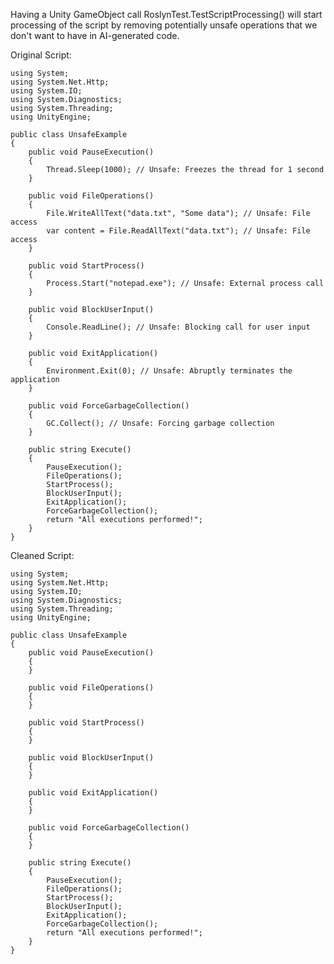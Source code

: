 Having a Unity GameObject call RoslynTest.TestScriptProcessing() will start processing of the script by removing potentially unsafe operations that we don't want to have in AI-generated code.

Original Script:

    using System;
    using System.Net.Http;
    using System.IO;
    using System.Diagnostics;
    using System.Threading;
    using UnityEngine;

    public class UnsafeExample
    {            
        public void PauseExecution()
        {
            Thread.Sleep(1000); // Unsafe: Freezes the thread for 1 second
        }

        public void FileOperations()
        {
            File.WriteAllText("data.txt", "Some data"); // Unsafe: File access
            var content = File.ReadAllText("data.txt"); // Unsafe: File access
        }

        public void StartProcess()
        {
            Process.Start("notepad.exe"); // Unsafe: External process call
        }

        public void BlockUserInput()
        {
            Console.ReadLine(); // Unsafe: Blocking call for user input
        }

        public void ExitApplication()
        {
            Environment.Exit(0); // Unsafe: Abruptly terminates the application
        }

        public void ForceGarbageCollection()
        {
            GC.Collect(); // Unsafe: Forcing garbage collection
        }

        public string Execute()
        {
            PauseExecution();
            FileOperations();
            StartProcess();
            BlockUserInput();
            ExitApplication();
            ForceGarbageCollection();
            return "All executions performed!";
        }
    }

Cleaned Script:

    using System;
    using System.Net.Http;
    using System.IO;
    using System.Diagnostics;
    using System.Threading;
    using UnityEngine;

    public class UnsafeExample
    {            
        public void PauseExecution()
        {
        }

        public void FileOperations()
        {
        }

        public void StartProcess()
        {
        }

        public void BlockUserInput()
        {
        }

        public void ExitApplication()
        {
        }

        public void ForceGarbageCollection()
        {
        }

        public string Execute()
        {
            PauseExecution();
            FileOperations();
            StartProcess();
            BlockUserInput();
            ExitApplication();
            ForceGarbageCollection();
            return "All executions performed!";
        }
    }
